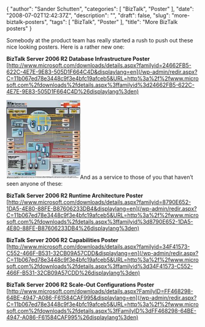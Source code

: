{
  "author": "Sander Schutten",
  "categories": [
    "BizTalk",
    "Poster"
  ],
  "date": "2008-07-02T12:42:37Z",
  "description": "",
  "draft": false,
  "slug": "more-biztalk-posters",
  "tags": [
    "BizTalk",
    "Poster"
  ],
  "title": "More BizTalk posters"
}


Somebody at the product team has really started a rush to push out these nice looking posters. Here is a rather new one:

**BizTalk Server 2006 R2 Database Infrastructure Poster**  
[http://www.microsoft.com/downloads/details.aspx?familyid=24662FB5-622C-4E7E-9E83-505D1F664C4D&displaylang=en](/wp-admin/redir.aspx?C=11b067ed78e3448c9f3e4bfc19afceb5&URL=http%3a%2f%2fwww.microsoft.com%2fdownloads%2fdetails.aspx%3ffamilyid%3d24662FB5-622C-4E7E-9E83-505D1F664C4D%26displaylang%3den)

[![](images/biztalkdatabaseposter.jpg "biztalkdatabaseposter")](images/biztalkdatabaseposter.jpg)And as a service to those of you that haven’t seen anyone of these:

**BizTalk Server 2006 R2 Runtime Architecture Poster**  
[http://www.microsoft.com/downloads/details.aspx?familyid=8790E652-1DA5-4E80-88FE-B87606233DB4&displaylang=en](/wp-admin/redir.aspx?C=11b067ed78e3448c9f3e4bfc19afceb5&URL=http%3a%2f%2fwww.microsoft.com%2fdownloads%2fdetails.aspx%3ffamilyid%3d8790E652-1DA5-4E80-88FE-B87606233DB4%26displaylang%3den)

**BizTalk Server 2006 R2 Capabilities Poster**  
[http://www.microsoft.com/downloads/details.aspx?familyid=34F41573-C552-466F-B531-32CB09A57CDD&displaylang=en](/wp-admin/redir.aspx?C=11b067ed78e3448c9f3e4bfc19afceb5&URL=http%3a%2f%2fwww.microsoft.com%2fdownloads%2fdetails.aspx%3ffamilyid%3d34F41573-C552-466F-B531-32CB09A57CDD%26displaylang%3den)

**BizTalk Server 2006 R2 Scale-Out Configurations Poster**  
[http://www.microsoft.com/downloads/details.aspx?FamilyID=FF468298-64BE-4947-A086-F61584CAF995&displaylang=en](/wp-admin/redir.aspx?C=11b067ed78e3448c9f3e4bfc19afceb5&URL=http%3a%2f%2fwww.microsoft.com%2fdownloads%2fdetails.aspx%3fFamilyID%3dFF468298-64BE-4947-A086-F61584CAF995%26displaylang%3den)

